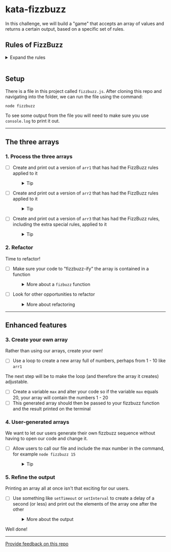 # kata-fizzbuzz

In this challenge, we will build a "game" that accepts an array of values and returns a certain output, based on a specific set of rules.

## Rules of FizzBuzz

<details>
  <summary>Expand the rules</summary>

For any given number:

- A multiple of 3 should be replaced with the string "Fizz"
- A multiple of 5 should be replaced with the string "Buzz"
- If a number is a multiple of both 3 and 5, it should be replaced with the string "FizzBuzz"
- Any other number should remain unchanged

Extra special rules:

- The rules above should work for negative numbers too
- Any non-number should be replaced with the string "Bonk"
</details>
<br />

## Setup

There is a file in this project called `fizzbuzz.js`. After cloning this repo and navigating into the folder, we can run the file using the command:

```sh
node fizzbuzz
```

To see some output from the file you will need to make sure you use `console.log` to print it out.

---

## The three arrays

### 1. Process the three arrays

- [ ] Create and print out a version of `arr1` that has had the FizzBuzz rules applied to it
  <details style="padding-left: 2em">
    <summary>Tip</summary>

  `arr1` and its result should look like this:

  ```js
  const arr1 = [1, 2, 3, 4, 5, 6, 7, 8, 9, 10];
  // [ 1, 2, "Fizz", 4, "Buzz", "Fizz", 7, 8, "Fizz", "Buzz" ]
  ```

  </details>

- [ ] Create and print out a version of `arr2` that has had the FizzBuzz rules applied to it
  <details style="padding-left: 2em">
    <summary>Tip</summary>

  `arr2` and its result should look like this:

  ```js
  const arr2 = [12, 22, 45, 47, 15, 63, 7];
  // [ "Fizz", 22, "FizzBuzz", 47, "Buzz", "Fizz", 7 ]
  ```

  </details>

- [ ] Create and print out a version of `arr3` that has had the FizzBuzz rules, including the extra special rules, applied to it
  <details style="padding-left: 2em">
    <summary>Tip</summary>

  `arr3` and its result should look like this:

  ```js
  const arr3 = [17, -12, "hello", 5, 23, 60, -7, null, 13];
  // [ 17, "Fizz", "Bonk", "Buzz", 23, "FizzBuzz", -7, "Bonk", 13 ]
  ```

  </details>

### 2. Refactor

Time to refactor!

- [ ] Make sure your code to "fizzbuzz-ify" the array is contained in a function
  <details style="padding-left: 2em">
    <summary>More about a <code>fizbuzz</code> function</summary>
    
    We should be able to pass it an array, and it should return us the new array, i.e. if we wrote the following code it should print out the result for arr1.

  ```js
  const result = fizzbuzz(arr1);
  console.log(result);
  ```

  </details>

- [ ] Look for other opportunities to refactor
  <details style="padding-left: 2em">
    <summary>More about refactoring</summary>

  Read over the code you have written so far. How could you make it more readable? Are there any different ways you could write the same functionality now that you have made it work?
  </details>

---

## Enhanced features

### 3. Create your own array

Rather than using our arrays, create your own!

- [ ] Use a loop to create a new array full of numbers, perhaps from 1 - 10 like `arr1`

The next step will be to make the loop (and therefore the array it creates) adjustable.

- [ ] Create a variable `max` and alter your code so if the variable `max` equals 20, your array will contain the numbers 1 - 20
- [ ] This generated array should then be passed to your fizzbuzz function and the result printed on the terminal

### 4. User-generated arrays

We want to let our users generate their own fizzbuzz sequence without having to open our code and change it.

- [ ] Allow users to call our file and include the max number in the command, for example `node fizzbuzz 15`
  <details style="padding-left: 2em">
    <summary>Tip</summary>

  As a reminder, `process.argv` will give you access to any strings used in the terminal when you call a js file, so use this to set your `max` and log the result.

  ```sh
  node fizzbuzz 7
  [ 1, 2, "Fizz", 4, "Buzz", "Fizz", 7 ]
  ```

  </details>

### 5. Refine the output

Printing an array all at once isn't that exciting for our users.

- [ ] Use something like `setTimeout` or `setInterval` to create a delay of a second (or less) and print out the elements of the array one after the other
  <details style="padding-left: 2em">
    <summary>More about the output</summary>
    
    Some tricky questions might come up during this. How will you wait for one to be printed before calling the next one? How will you know you've reached the end?

  The result should be that when we ask our computer to `node fizzbuzz 100`, it appears to count up and play a game of fizzbuzz with us!

  ```sh
  node fizzbuzz 100
  1
  2
  Fizz
  4
  Buzz
  Fizz
  7
  8
  Fizz
  Buzz
  11
  .
  .
  .
  .
  etc :)
  ```

  </details>

Well done!

---

[Provide feedback on this repo](https://docs.google.com/forms/d/e/1FAIpQLSfw4FGdWkLwMLlUaNQ8FtP2CTJdGDUv6Xoxrh19zIrJSkvT4Q/viewform?usp=pp_url&entry.1958421517=kata-fizzbuzz)

